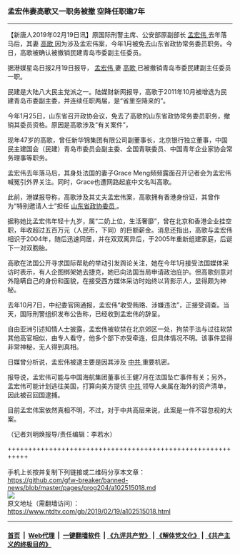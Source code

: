 ### 孟宏伟妻高歌又一职务被撤 空降任职逾7年
------------------------

<div class="post_content">
 <p>
  【新唐人2019年02月19日讯】原国际刑警主席、公安部原副部长
  <a href="https://www.ntdtv.com/gb/孟宏伟.htm">
   孟宏伟
  </a>
  去年落马后，其妻
  <a href="https://www.ntdtv.com/gb/高歌.htm">
   高歌
  </a>
  因为涉及孟宏伟案，今年1月被免去山东省政协常务委员职务。今日，高歌被确认被撤销民建青岛市委副主任委员。
 </p>
 <p>
  据港媒星岛日报2月19日报导，
  <a href="https://www.ntdtv.com/gb/孟宏伟.htm">
   孟宏伟
  </a>
  妻
  <a href="https://www.ntdtv.com/gb/高歌.htm">
   高歌
  </a>
  已被撤销青岛市委民建副主任委员一职。
 </p>
 <p>
  民建是大陆八大民主党派之一。陆媒财新网报导，高歌于2011年10月被增选为民建青岛市委副主委，并连续任职两届，是“省里空降来的”。
 </p>
 <p>
  今年1月25日，山东省召开政协会议，免去了高歌的山东省政协常务委员职务，撤销其委员资格。原因是高歌涉及“有关案件”，
 </p>
 <p>
  现年47岁的高歌，曾任新华锦集团有限公司副董事长，北京银行独立董事，中国民主建国会（民建）青岛市委员会副主委、全国青联委员、中国青年企业家协会常务理事等职务。
 </p>
 <p>
  孟宏伟去年落马后，其身处法国的妻子Grace Meng频频露面召开记者会为孟宏伟喊冤引外界关注。同时，Grace也遭网路起底中文名叫高歌。
 </p>
 <p>
  此前，港媒报导称，高歌涉及其丈夫孟宏伟案，高歌拥有香港身份证，其曾作为“特别邀请人士”担任
  <a href="https://www.ntdtv.com/gb/山东省政协委员.htm">
   山东省政协委员
  </a>
  。
 </p>
 <p>
  据称她比孟宏伟年轻十九岁，属“二奶上位，生活奢靡”，曾在北京和香港企业挂空职，年收超过五百万元（人民币，下同）的巨额薪金。消息还指出，高歌与孟宏伟相识于2004年，随后迅速同居，并在双双离异后，于2005年重新组建家庭，后诞下一对双胞胎。
 </p>
 <p>
  高歌在法国公开寻求国际帮助的举动引发舆论关注，她在今年1月接受法国媒体采访时表示，有人企图绑架她去捷克，她已向法国当局申请政治庇护。但高歌刻意对外隐瞒自己的身份和面貌，在接受西方媒体采访时始终以背影示人，显得颇为神秘。
 </p>
 <p>
  去年10月7日，中纪委官网通报，孟宏伟“收受贿赂、涉嫌违法”，正接受调查。当天，国际刑警组织发布公告称，已经收到孟宏伟的辞呈。
 </p>
 <p>
  自由亚洲引述知情人士披露，孟宏伟被软禁在北京郊区一处，拘禁手法与过往软禁其他高官相似，由专人看守，他多个部下亦受牵连，但具体情况不明。该事件显得非常神秘，无人得到真相。
 </p>
 <p>
  日媒曾分析说，孟宏伟被逮主要是因其涉及
  <a href="https://www.ntdtv.com/gb/中共.htm">
   中共
  </a>
  重要机密。
 </p>
 <p>
  报导说，孟宏伟可能与中国海航集团董事长王健7月在法国坠亡事件有关；另外，孟宏伟可能计划逃往美国，打算向美方提供
  <a href="https://www.ntdtv.com/gb/中共.htm">
   中共
  </a>
  领导人亲属在海外的资产清单，因此被召回国逮捕。
 </p>
 <p>
  目前孟宏伟案依然真相不明，不过，对于中共高层来说，此案是一件不容忽视的大案。
 </p>
 <p>
  （记者刘明焕报导/责任编辑：李若水）
 </p>
 <div class="single_ad">
 </div>
</div>

+++++++++++++++++++++++++++++++++++++++++++++++++++++++++++<br/><br/>
手机上长按并复制下列链接或二维码分享本文章：<br/>
https://github.com/gfw-breaker/banned-news/blob/master/pages/prog204/a102515018.md <br/>
<a href='https://github.com/gfw-breaker/banned-news/blob/master/pages/prog204/a102515018.md'><img src='https://github.com/gfw-breaker/banned-news/blob/master/pages/prog204/a102515018.md.png'/></a> <br/>
原文地址（需翻墙访问）：https://www.ntdtv.com/gb/2019/02/19/a102515018.html


------------------------
#### [首页](https://github.com/gfw-breaker/banned-news/blob/master/README.md) &nbsp;|&nbsp; [Web代理](https://github.com/labour-camp/helloworld) &nbsp;|&nbsp; [一键翻墙软件](https://github.com/gfw-breaker/nogfw/blob/master/README.md) &nbsp;| [《九评共产党》](https://github.com/gfw-breaker/9ping.md/blob/master/README.md#九评之一评共产党是什么) | [《解体党文化》](https://github.com/gfw-breaker/jtdwh.md/blob/master/README.md) | [《共产主义的终极目的》](https://github.com/gfw-breaker/gczydzjmd.md/blob/master/README.md)

